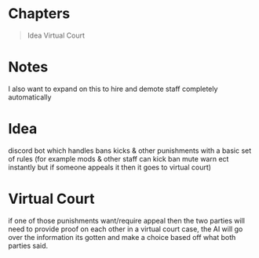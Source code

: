 # Chapters
> Idea </b>
> Virtual Court</b>

# Notes
I also want to expand on this to hire and demote staff completely automatically

# Idea
discord bot which handles bans kicks & other punishments with a basic set of rules (for example mods & other staff can kick ban mute warn ect instantly but if someone appeals it then it goes to virtual court)

# Virtual Court
if one of those punishments want/require appeal then the two parties will need to provide proof on each other in a virtual court case, the AI will go over the information its gotten and make a choice based off what both parties said.
